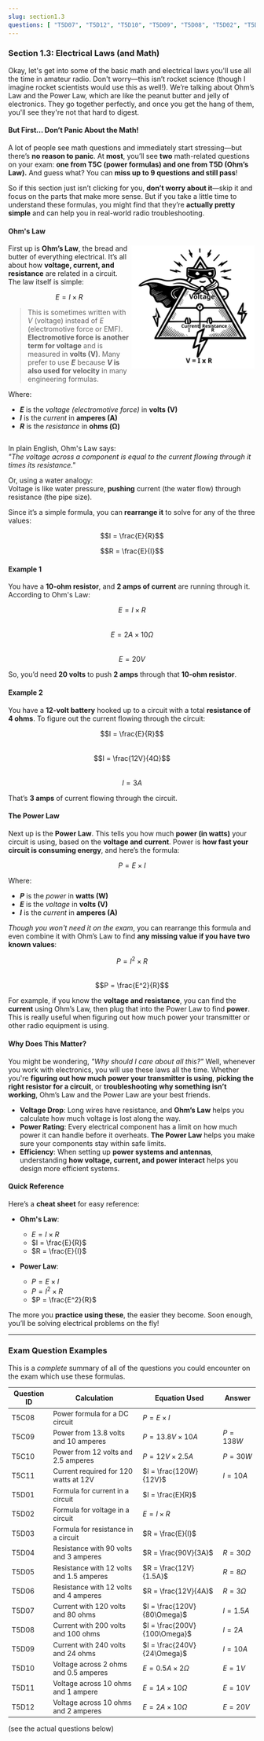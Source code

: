 ```yaml
---
slug: section1.3
questions: [ "T5D07", "T5D12", "T5D10", "T5D09", "T5D08", "T5D02", "T5D06", "T5D01", "T5D03", "T5D11", "T5C08", "T5C09", "T5C10", "T5C11", "T5D04", "T5D05" ]
---
```


### Section 1.3: Electrical Laws (and Math)

Okay, let's get into some of the basic math and electrical laws you'll use all the time in amateur radio. Don't worry—this isn’t rocket science (though I imagine rocket scientists would use this as well!). We’re talking about Ohm’s Law and the Power Law, which are like the peanut butter and jelly of electronics. They go together perfectly, and once you get the hang of them, you'll see they're not that hard to digest.

#### But First... Don’t Panic About the Math!

A lot of people see math questions and immediately start stressing—but there’s **no reason to panic**. At **most**, you’ll see **two** math-related questions on your exam: **one from T5C (power formulas) and one from T5D (Ohm’s Law).** And guess what? You can **miss up to 9 questions and still pass**!  

So if this section just isn’t clicking for you, **don’t worry about it**—skip it and focus on the parts that make more sense. But if you take a little time to understand these formulas, you might find that they’re **actually pretty simple** and can help you in real-world radio troubleshooting.

#### Ohm's Law

<img src="../../../images/illus/ohms_triangle.svg" alt="cartoon showing a conductor on the left and an insulator on the right, angry with each other" style="float: right; width: 250px; margin: 3px;">

First up is **Ohm’s Law**, the bread and butter of everything electrical. It’s all about how **voltage, current, and resistance** are related in a circuit. The law itself is simple:

$$E = I \times R$$

> This is sometimes written with $V$ (voltage) instead of $E$ (electromotive force or EMF). **Electromotive force is another term for voltage** and is measured in **volts (V)**. Many prefer to use **$E$** because **$V$ is also used for velocity** in many engineering formulas.

Where:
- **$E$** is the *voltage (electromotive force)* in **volts (V)**  
- **$I$** is the *current* in **amperes (A)**  
- **$R$** is the *resistance* in **ohms (Ω)**  

<div style="clear:both;"></div>

In plain English, Ohm's Law says:  
*"The voltage across a component is equal to the current flowing through it times its resistance."*  

Or, using a water analogy:  
Voltage is like water pressure, **pushing** current (the water flow) through resistance (the pipe size).  

Since it’s a simple formula, you can **rearrange it** to solve for any of the three values:

$$I = \frac{E}{R}$$

$$R = \frac{E}{I}$$

#### **Example 1**  
You have a **10-ohm resistor**, and **2 amps of current** are running through it. According to Ohm's Law:

$$E = I \times R$$  
$$E = 2A \times 10Ω$$  
$$E = 20V$$  

So, you’d need **20 volts** to push **2 amps** through that **10-ohm resistor**.

#### **Example 2**  
You have a **12-volt battery** hooked up to a circuit with a total **resistance of 4 ohms**. To figure out the current flowing through the circuit:

$$I = \frac{E}{R}$$  
$$I = \frac{12V}{4Ω}$$  
$$I = 3A$$  

That’s **3 amps** of current flowing through the circuit.

#### The Power Law

Next up is the **Power Law**. This tells you how much **power (in watts)** your circuit is using, based on the **voltage and current**. Power is **how fast your circuit is consuming energy**, and here’s the formula:

$$P = E \times I$$

Where:
- **$P$** is the *power* in **watts (W)**  
- **$E$** is the *voltage* in **volts (V)**  
- **$I$** is the *current* in **amperes (A)**  

*Though you won't need it on the exam*, you can rearrange this formula and even combine it with Ohm’s Law to find **any missing value if you have two known values**:

$$P = I^2 \times R$$  
$$P = \frac{E^2}{R}$$  

For example, if you know the **voltage and resistance**, you can find the **current** using Ohm’s Law, then plug that into the Power Law to find **power**. This is really useful when figuring out how much power your transmitter or other radio equipment is using.

#### Why Does This Matter?

You might be wondering, *"Why should I care about all this?"* Well, whenever you work with electronics, you will use these laws all the time. Whether you're **figuring out how much power your transmitter is using**, **picking the right resistor for a circuit**, or **troubleshooting why something isn’t working**, Ohm’s Law and the Power Law are your best friends.

- **Voltage Drop**: Long wires have resistance, and **Ohm’s Law** helps you calculate how much voltage is lost along the way.
- **Power Rating**: Every electrical component has a limit on how much power it can handle before it overheats. **The Power Law** helps you make sure your components stay within safe limits.
- **Efficiency**: When setting up **power systems and antennas**, understanding **how voltage, current, and power interact** helps you design more efficient systems.

#### Quick Reference

Here’s a **cheat sheet** for easy reference:

- **Ohm's Law**:  
  - $E = I \times R$  
  - $I = \frac{E}{R}$  
  - $R = \frac{E}{I}$  

- **Power Law**:  
  - $P = E \times I$  
  - $P = I^2 \times R$  
  - $P = \frac{E^2}{R}$  

The more you **practice using these**, the easier they become. Soon enough, you’ll be solving electrical problems on the fly!

---

### **Exam Question Examples**

This is a *complete* summary of all of the questions you could encounter on the exam which use these formulas.

| **Question ID** | **Calculation**                         | **Equation Used**                    | **Answer** |
|-----------------|-----------------------------------------|--------------------------------------|------------|
| T5C08           | Power formula for a DC circuit          | $P = E \times I$                     |            |
| T5C09           | Power from 13.8 volts and 10 amperes    | $P = 13.8V \times 10A$               | $P = 138W$ |
| T5C10           | Power from 12 volts and 2.5 amperes     | $P = 12V \times 2.5A$                | $P = 30W$  |
| T5C11           | Current required for 120 watts at 12V   | $I = \frac{120W}{12V}$               | $I = 10A$  |
| T5D01           | Formula for current in a circuit        | $I = \frac{E}{R}$                    |            |
| T5D02           | Formula for voltage in a circuit        | $E = I \times R$                     |            |
| T5D03           | Formula for resistance in a circuit     | $R = \frac{E}{I}$                    |            |
| T5D04           | Resistance with 90 volts and 3 amperes  | $R = \frac{90V}{3A}$                 | $R = 30\Omega$ |
| T5D05           | Resistance with 12 volts and 1.5 amperes| $R = \frac{12V}{1.5A}$               | $R = 8\Omega$  |
| T5D06           | Resistance with 12 volts and 4 amperes  | $R = \frac{12V}{4A}$                 | $R = 3\Omega$  |
| T5D07           | Current with 120 volts and 80 ohms      | $I = \frac{120V}{80\Omega}$          | $I = 1.5A$ |
| T5D08           | Current with 200 volts and 100 ohms     | $I = \frac{200V}{100\Omega}$         | $I = 2A$   |
| T5D09           | Current with 240 volts and 24 ohms      | $I = \frac{240V}{24\Omega}$          | $I = 10A$  |
| T5D10           | Voltage across 2 ohms and 0.5 amperes   | $E = 0.5A \times 2\Omega$            | $E = 1V$   |
| T5D11           | Voltage across 10 ohms and 1 ampere     | $E = 1A \times 10\Omega$             | $E = 10V$  |
| T5D12           | Voltage across 10 ohms and 2 amperes    | $E = 2A \times 10\Omega$             | $E = 20V$  |

(see the actual questions below)

<ohms-law-calculator></ohms-law-calculator>
